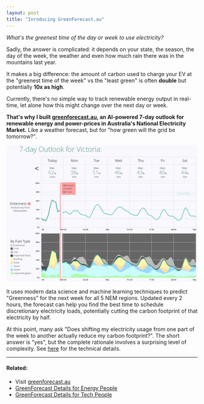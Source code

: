 ```yaml
---
layout: post
title: "Inroducing GreenForecast.au"
---
```


*What's the greenest time of the day or week to use electricity?* 

Sadly, the answer is complicated: it depends on your state, the season, the day of the week, the weather and even how much rain there was in the mountains last year. 

It makes a big difference: the amount of carbon used to charge your EV at the "greenest time of the week" vs the "least green" is often **double** but potentially **10x as high**. 

Currently, there's no simple way to track renewable energy output in real-time, let alone how this might change over the next day or week. 

**That's why I built [greenforecast.au](https://greenforecast.au), an AI-powered 7-day outlook for renewable energy and power-prices in Australia's National Electricity Market.** Like a weather forecast, but for "how green will the grid be tomorrow?". 

![GreenForecast.au screenshot, showing a 7-day forecast of greenness and wholesale power price](assets/greenforecast_screenshot.png)

It uses modern data science and machine learning techniques to predict "Greenness" for the next week for all 5 NEM regions. Updated every 2 hours, the forecast can help you find the best time to schedule discretionary electricity loads, potentially cutting the carbon footprint of that electricity by half.

At this point, many ask "Does shifting my electricity usage from one part of the week to another actually reduce my carbon footprint?". The short answer is "yes", but the complete rationale involves a surprising level of complexity. See [here](/greenforecast-energy-details#is-your-carbon-footprint-really-lowered-by-using-at-times-of-high-greenness) for the technical details. 

---

#### Related:
- Visit [greenforecast.au](http://greenforecast.au/)
- [GreenForecast Details for Energy People](/greenforecast-energy-details)
- [GreenForecast Details for Tech People](/greenforecast-tech-details)

